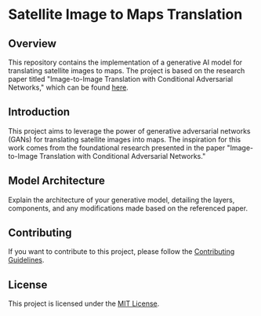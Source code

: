 # Satellite Image to Maps Translation

## Overview

This repository contains the implementation of a generative AI model for translating satellite images to maps. The project is based on the research paper titled "Image-to-Image Translation with Conditional Adversarial Networks," which can be found [here](https://arxiv.org/abs/1611.07004).

## Introduction

This project aims to leverage the power of generative adversarial networks (GANs) for translating satellite images into maps. The inspiration for this work comes from the foundational research presented in the paper "Image-to-Image Translation with Conditional Adversarial Networks."

## Model Architecture

Explain the architecture of your generative model, detailing the layers, components, and any modifications made based on the referenced paper.

## Contributing

If you want to contribute to this project, please follow the [Contributing Guidelines](CONTRIBUTING.md).

## License

This project is licensed under the [MIT License](LICENSE).
